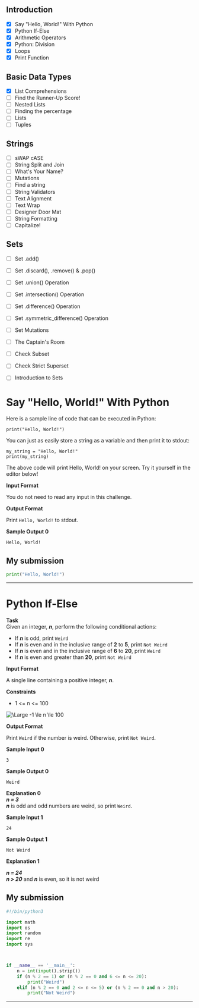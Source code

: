 ## Introduction
- [x] Say "Hello, World!" With Python
- [x] Python If-Else
- [x] Arithmetic Operators
- [x] Python: Division
- [x] Loops
- [x] Print Function

## Basic Data Types
- [x] List Comprehensions
- [ ] Find the Runner-Up Score!
- [ ] Nested Lists
- [ ] Finding the percentage
- [ ] Lists
- [ ] Tuples

## Strings
- [ ] sWAP cASE
- [ ] String Split and Join
- [ ] What's Your Name?
- [ ] Mutations
- [ ] Find a string
- [ ] String Validators
- [ ] Text Alignment
- [ ] Text Wrap
- [ ] Designer Door Mat
- [ ] String Formatting
- [ ] Capitalize!

## Sets
- [ ] Set .add()
- [ ] Set .discard(), .remove() & .pop()
- [ ] Set .union() Operation
- [ ] Set .intersection() Operation
- [ ] Set .difference() Operation
- [ ] Set .symmetric_difference() Operation
- [ ] Set Mutations
- [ ] The Captain's Room
- [ ] Check Subset
- [ ] Check Strict Superset
- [ ] Introduction to Sets




# Say "Hello, World!" With Python

Here is a sample line of code that can be executed in Python:
```
print("Hello, World!")
```
You can just as easily store a string as a variable and then print it to stdout:
```
my_string = "Hello, World!"
print(my_string)
```
The above code will print Hello, World! on your screen. Try it yourself in the editor below!

**Input Format**

You do not need to read any input in this challenge.

**Output Format**

Print `Hello, World!` to stdout.

**Sample Output 0**
```
Hello, World!
```

## My submission
```python
print("Hello, World!")
```

---

# Python If-Else

**Task**  
Given an integer, ***n***, perform the following conditional actions:

- If ***n*** is odd, print `Weird`
- If ***n*** is even and in the inclusive range of **2** to **5**, print `Not Weird`
- If ***n*** is even and in the inclusive range of **6** to **20**, print `Weird`
- If ***n*** is even and greater than **20**, print `Not Weird`

**Input Format**

A single line containing a positive integer, ***n***.

**Constraints**  
- 1 <= n <= 100

![\Large -1 \le n \le 100](https://latex.codecogs.com/svg.latex?-1%20\le%20n%20\le%20100)

**Output Format**

Print `Weird` if the number is weird. Otherwise, print `Not Weird`.

**Sample Input 0**
```
3
```

**Sample Output 0**
```
Weird
```

**Explanation 0**  
***n = 3***   
***n*** is odd and odd numbers are weird, so print `Weird`.

**Sample Input 1**
```
24
```

**Sample Output 1**
```
Not Weird
```

**Explanation 1**

***n = 24***   
***n > 20*** and ***n*** is even, so it is not weird

## My submission
```python
#!/bin/python3

import math
import os
import random
import re
import sys



if __name__ == '__main__':
    n = int(input().strip())
    if (n % 2 == 1) or (n % 2 == 0 and 6 <= n <= 20):
        print("Weird")
    elif (n % 2 == 0 and 2 <= n <= 5) or (n % 2 == 0 and n > 20):
        print("Not Weird")
```

---

